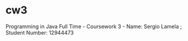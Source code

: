 cw3
===

Programming in Java Full Time - Coursework 3 - Name: Sergio Lamela ; Student Number: 12944473
